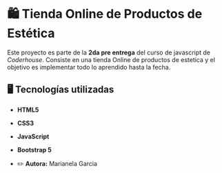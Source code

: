 # 🛍️ Tienda Online de Productos de Estética
Este proyecto es parte de la **2da pre entrega** del curso de javascript de *Coderhouse*.
Consiste en una tienda Online de productos de estetica y el objetivo es implementar todo lo aprendido hasta la fecha.

## 🖥️ Tecnologías utilizadas
- **HTML5**
- **CSS3**
- **JavaScript**
- **Bootstrap 5**

- ✏️ **Autora:** Marianela Garcia
